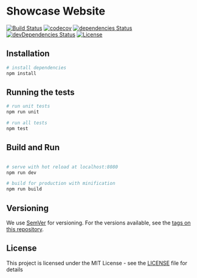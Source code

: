 # Showcase Website
[![Build Status](https://travis-ci.org/kaka-ai/web-showcase.svg?branch=master)](https://travis-ci.org/kaka-ai/web-showcase)
[![codecov](https://codecov.io/gh/kaka-ai/web-showcase/branch/master/graph/badge.svg)](https://codecov.io/gh/kaka-ai/web-showcase)
[![dependencies Status](https://david-dm.org/kaka-ai/web-showcase/status.svg)](https://david-dm.org/kaka-ai/web-showcase)
[![devDependencies Status](https://david-dm.org/kaka-ai/web-showcase/dev-status.svg)](https://david-dm.org/kaka-ai/web-showcase?type=dev)
[![License](https://img.shields.io/badge/license-MIT-blue.svg)](https://github.com/kaka-ai/web-showcase/blob/master/LICENSE)

## Installation

``` bash
# install dependencies
npm install

```

## Running the tests

``` bash
# run unit tests
npm run unit

# run all tests
npm test
```

## Build and Run

``` bash

# serve with hot reload at localhost:8080
npm run dev

# build for production with minification
npm run build

```

## Versioning

We use [SemVer](http://semver.org/) for versioning. For the versions available, see the [tags on this repository](https://github.com/kaka-ai/web-showcase/tags).

## License

This project is licensed under the MIT License - see the [LICENSE](LICENSE) file for details

